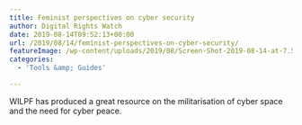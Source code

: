 ```yaml
---
title: Feminist perspectives on cyber security
author: Digital Rights Watch
date: 2019-08-14T09:52:13+00:00
url: /2019/08/14/feminist-perspectives-on-cyber-security/
featureImage: /wp-content/uploads/2019/08/Screen-Shot-2019-08-14-at-7.50.00-pm.png
categories:
  - 'Tools &amp; Guides'

---
```

WILPF has produced a great resource on the militarisation of cyber space and the need for cyber peace.
